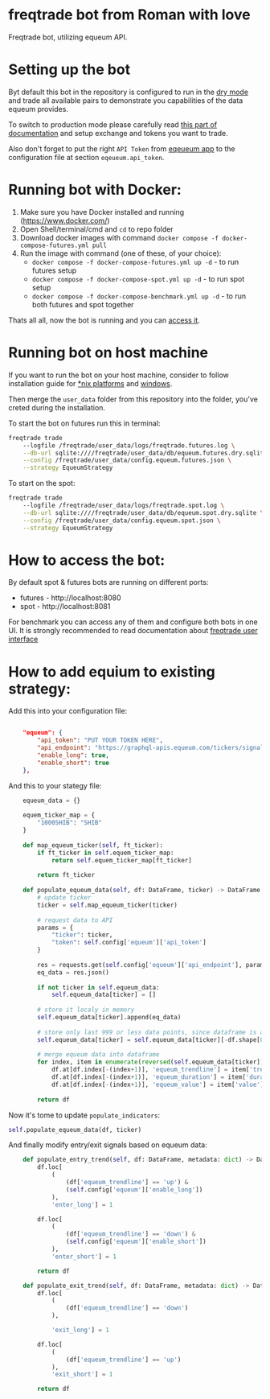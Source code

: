 # freqtrade bot from Roman with love

Freqtrade bot, utilizing equeum API.

# Setting up the bot

Byt default this bot in the repository is configured to run in the [dry mode](https://www.freqtrade.io/en/stable/configuration/#considerations-for-dry-run) and trade all available pairs to demonstrate you capabilities of the data equeum provides.

To switch to production mode please carefully read [this part of documentation](https://www.freqtrade.io/en/stable/configuration/#switch-to-production-mode) and setup exchange and tokens you want to trade.

Also don't forget to put the right `API Token` from [eqeueum app](https://app.equeum.com/app) to the configuration file at section `eqeueum.api_token`.



# Running bot with Docker:

1. Make sure you have Docker installed and running (https://www.docker.com/)
2. Open Shell/terminal/cmd and `cd` to repo folder
3. Download docker images with command  `docker compose -f docker-compose-futures.yml pull`
4. Run the image with command (one of these, of your choice):
	- `docker compose -f docker-compose-futures.yml up -d` - to run futures setup
	- `docker compose -f docker-compose-spot.yml up -d` - to run spot setup
	- `docker compose -f docker-compose-benchmark.yml up -d` - to run both futures and spot together

Thats all all, now the bot is running and you can [access it](#how-to-access-the-bot).

# Running bot on host machine

If you want to run the bot on your host machine, consider to follow installation guide for [*nix platforms](https://www.freqtrade.io/en/stable/installation/) and [windows](https://www.freqtrade.io/en/stable/windows_installation).

Then merge the `user_data` folder from this repository into the folder, you've creted during the installation.

To start the bot on futures run this in terminal:
```sh
freqtrade trade
    --logfile /freqtrade/user_data/logs/freqtrade.futures.log \
    --db-url sqlite:////freqtrade/user_data/db/equeum.futures.dry.sqlite \
    --config /freqtrade/user_data/config.equeum.futures.json \
    --strategy EqueumStrategy
```

To start on the spot:
```sh
freqtrade trade
    --logfile /freqtrade/user_data/logs/freqtrade.spot.log \
    --db-url sqlite:////freqtrade/user_data/db/equeum.spot.dry.sqlite \
    --config /freqtrade/user_data/config.equeum.spot.json \
    --strategy EqueumStrategy
```

# How to access the bot:

By default spot & futures bots are running on different ports:
- futures - http://localhost:8080
- spot - http://localhost:8081

For benchmark you can access any of them and configure both bots in one UI.
It is strongly recommended to read documentation about [freqtrade user interface](https://www.freqtrade.io/en/stable/rest-api/#frequi)

# How to add equium to existing strategy:

Add this into your configuration file:
```json

    "equeum": {
        "api_token": "PUT YOUR TOKEN HERE",
        "api_endpoint": "https://graphql-apis.equeum.com/tickers/signals",
        "enable_long": true,
        "enable_short": true
    },
```

And this to your stategy file:

```py
	equeum_data = {}
    
    equem_ticker_map = {
        "1000SHIB": "SHIB"
    }
	
    def map_equeum_ticker(self, ft_ticker):
        if ft_ticker in self.equem_ticker_map:
            return self.equem_ticker_map[ft_ticker]
        
        return ft_ticker
	
	def populate_equeum_data(self, df: DataFrame, ticker) -> DataFrame:
        # update ticker
        ticker = self.map_equeum_ticker(ticker)
        
        # request data to API
        params = {
            "ticker": ticker,
            "token": self.config['equeum']['api_token']
        }
        
        res = requests.get(self.config['equeum']['api_endpoint'], params)
        eq_data = res.json()
        
        if not ticker in self.equeum_data:
            self.equeum_data[ticker] = []
        
        # store it localy in memory
        self.equeum_data[ticker].append(eq_data)
        
        # store only last 999 or less data points, since dataframe is always 999 candles
        self.equeum_data[ticker] = self.equeum_data[ticker][-df.shape[0]:]
        
        # merge equeum data into dataframe
        for index, item in enumerate(reversed(self.equeum_data[ticker])):
            df.at[df.index[-(index+1)], 'equeum_trendline'] = item['trendline']
            df.at[df.index[-(index+1)], 'equeum_duration'] = item['duration']
            df.at[df.index[-(index+1)], 'equeum_value'] = item['value']
            
        return df

```

Now it's tome to update `populate_indicators`:

```py
self.populate_equeum_data(df, ticker)
```

And finally modify entry/exit signals based on equeum data:

```py
    def populate_entry_trend(self, df: DataFrame, metadata: dict) -> DataFrame:
        df.loc[
            (
                (df['equeum_trendline'] == 'up') &
                (self.config['equeum']['enable_long'])
            ),
            'enter_long'] = 1

        df.loc[
            (
                (df['equeum_trendline'] == 'down') &
                (self.config['equeum']['enable_short'])
            ),
            'enter_short'] = 1

        return df

    def populate_exit_trend(self, df: DataFrame, metadata: dict) -> DataFrame:
        df.loc[
            (
                (df['equeum_trendline'] == 'down')
            ),

            'exit_long'] = 1

        df.loc[
            (
                (df['equeum_trendline'] == 'up')
            ),
            'exit_short'] = 1

        return df
```